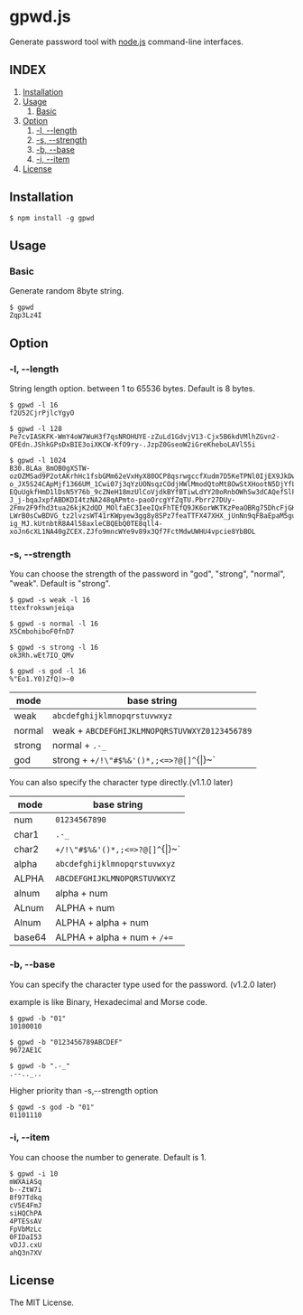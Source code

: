 # gpwd.js
Generate password tool with [node.js](http://nodejs.org) command-line interfaces.

## INDEX
1. [Installation](#installation)
1. [Usage](#usage)
    1. [Basic](#basic)
1. [Option](#option)
    1. [-l, --length](#-l---length)
	1. [-s, --strength]("-s---strength)
    1. [-b, --base](#-b---base)
	1. [-i, --item](#-i---item)
1. [License](#license)

## Installation
```
$ npm install -g gpwd
```

## Usage
### Basic
Generate random 8byte string.
```
$ gpwd
Zqp3Lz4I
```

## Option
### -l, --length
String length option. between 1 to 65536 bytes. Default is 8 bytes.
```
$ gpwd -l 16
f2U52CjrPjlcYgyO

$ gpwd -l 128
Pe7cvIASKFK-WmY4oW7WuH3f7qsNROHUYE-zZuLd1GdvjV13-Cjx5B6kdVMlhZGvn2-QFEdn.JShkGPsDxBIE3oiXKCW-KfO9ry-.JzpZ0GseoW2iGreKheboLAVl55i

$ gpwd -l 1024
B30.8LAa_8mOB0gXSTW-ozOZMSad9P2otAKrhHc1fsbGMm62eVxHyX80OCP8qsrwgccfXudm7D5KeTPNl0IjEX9JkDw55wuvkJ1wJyD4WCkaEfyi6hzm.U4d-o_JX5S24CApMjf1366UM_1Cwi07j3qYzUONsqzCOdjHWlMmodQtoMt8OwStXHootN5DjYfLiGpcskbNUfLkqVw19mrVYadWM8sJ0UpbSUQNWFjNd56QVaDJQ_jWBtEtc.QkhLy3oi1n3.W_OuPeix7Z.oPBrV-EQuUgkfHmD1lDsN5Y76b_9cZNeH18mzUlCoVjdkBYfBTiwLdYY20oRnbOWhSw3dCAQefSlPzmLHwhBxggxW8T_wD4y4gqjm3T35v_Lza4b72IhRRPISmABQqLlZwhyhdXAL0LZUClpX5i8HfH_oYNk0e2EyPaomRWhSAENHHs0p9h_eiHM67Q6qG3v8l3IoemxrYrFjA5ebNTbimEpiN5lDgc91tiWh6nOLjzXxr5SKPHe.7jHSlg7.82oFh4hqvWaNEOMlV839TjS-J_j-bqaJxpfABDKDI4tzNA248qAPmto-paoOrcgYfZqTU.Pbrr27DUy-2Fmv2F9fhd3tua26kjK2dQD_MOlfaEC3IeeIQxFhTEfQ9JK6orWKTKzPeaOBRg75DhcFjGKeIl6_cJ_MuRApqCGYvSK1H5vfh9SchNVnZU3T34vs18ySAT14ZvNHkIaVjBWP5ZXC.IvNRL_fH5_W8EyitAY4Z.Nmy2sc71hhHck3tOTGTk3E7av.9V72oIhPsGgHzGUrzgzDfbGtx-LWrB0sCwBDVG_tz2lvzsWT41rKWpyew3gg8y8SPz7feaTTFX47XHX_jUnNn9qFBaEpaM5gufMk3R8MRcSqYp3qAm7f.hy0LIg7ndtUeVgZVE-ig_MJ.kUtnbtR8A4l58axleCBQEbQ0TE8qll4-xoJn6cXL1NA40gZCEX.ZJfo9mncWYe9v89x3Qf7FctMdwUWHU4vpcie8YbBOL
```

### -s, --strength
You can choose the strength of the password in "god", "strong", "normal", "weak". Default is "strong".
```
$ gpwd -s weak -l 16
ttexfrokswnjeiqa

$ gpwd -s normal -l 16
X5CmbohiboF0fnD7

$ gpwd -s strong -l 16
ok3Rh.wEt7IO_QMv

$ gpwd -s god -l 16
%"Eo1.Y0)ZfQ)>~0
```

|  mode   |  base string |
| ------- | ------------------------------------------------------|
| weak    | `abcdefghijklmnopqrstuvwxyz` |
| normal  | weak + `ABCDEFGHIJKLMNOPQRSTUVWXYZ0123456789` |
| strong  | normal + `.-_` |
| god     | strong + `+/!\"#$%&'()*,;<=>?@[]^`{\|}~` |

You can also specify the character type directly.(v1.1.0 later)

|  mode   |  base string |
| ------- | ------------------------------------------------------|
|  num    | `01234567890` |
| char1   | `.-_` |
| char2   | `+/!\"#$%&'()*,;<=>?@[]^`{\|}~` |
| alpha   | `abcdefghijklmnopqrstuvwxyz` |
| ALPHA   | `ABCDEFGHIJKLMNOPQRSTUVWXYZ` |
| alnum   | alpha + num |
| ALnum   | ALPHA + num |
| Alnum   | ALPHA + alpha + num |
| base64  | ALPHA + alpha + num + `/+=` |

### -b, --base
You can specify the character type used for the password. (v1.2.0 later)

example is like Binary, Hexadecimal and Morse code.
```
$ gpwd -b "01"
10100010

$ gpwd -b "0123456789ABCDEF"
9672AE1C

$ gpwd -b ".-_"
.--.._..
```

Higher priority than -s,--strength option
```
$ gpwd -s god -b "01"
01101110
```

### -i, --item
You can choose the number to generate. Default is 1.
```
$ gpwd -i 10
mWXAiASq
b--ZtW7i
8f97Tdkq
cV5E4FmJ
siHQChPA
4PTESsAV
FpVbMzLc
0FIDaI53
vDJJ.cxU
ahQ3n7XV
```

## License
The MIT License.
